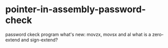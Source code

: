 # pointer-in-assembly-password-check
password ckeck program
what's new: movzx, movsx and al
what is a zero-extend and sign-extend?
